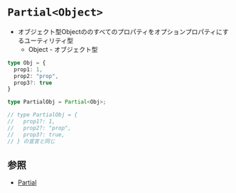 # `Partial<Object>`
- オブジェクト型Objectののすべてのプロパティをオプションプロパティにするユーティリティ型
  - Object - オブジェクト型

```ts
type Obj = {
  prop1: 1,
  prop2: "prop",
  prop3?: true
}

type PartialObj = Partial<Obj>;

// type PartialObj = {
//   prop1?: 1,
//   prop2?: "prop",
//   prop3?: true,
// } の宣言と同じ
```

## 参照
- [Partial<T>](https://typescriptbook.jp/reference/type-reuse/utility-types/partial)

